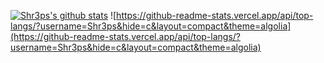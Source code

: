 [![Shr3ps's github stats](https://github-readme-stats.vercel.app/api?username=Shr3ps&theme=algolia&show_icons=true)](https://github.com/Shr3ps/Shr3ps)
![https://github-readme-stats.vercel.app/api/top-langs/?username=Shr3ps&hide=c&layout=compact&theme=algolia](https://github-readme-stats.vercel.app/api/top-langs/?username=Shr3ps&hide=c&layout=compact&theme=algolia)

<!--
**Shr3ps/Shr3ps** is a ✨ _special_ ✨ repository because its `README.md` (this file) appears on your GitHub profile.

Here are some ideas to get you started:

- 🔭 I’m currently working on ...
- 🌱 I’m currently learning ...
- 👯 I’m looking to collaborate on ...
- 🤔 I’m looking for help with ...
- 💬 Ask me about ...
- 📫 How to reach me: ...
- 😄 Pronouns: ...
- ⚡ Fun fact: ...
-->
